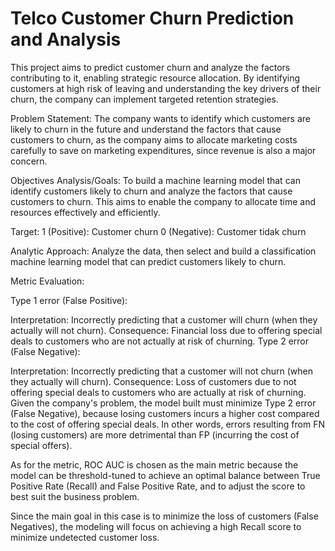 # Telco Customer Churn Prediction and Analysis
This project aims to predict customer churn and analyze the factors contributing to it, enabling strategic resource allocation. By identifying customers at high risk of leaving and understanding the key drivers of their churn, the company can implement targeted retention strategies.

Problem Statement:
The company wants to identify which customers are likely to churn in the future and understand the factors that cause customers to churn, as the company aims to allocate marketing costs carefully to save on marketing expenditures, since revenue is also a major concern.

Objectives Analysis/Goals:
To build a machine learning model that can identify customers likely to churn and analyze the factors that cause customers to churn. This aims to enable the company to allocate time and resources effectively and efficiently.

Target:
1 (Positive): Customer churn
0 (Negative): Customer tidak churn

Analytic Approach:
Analyze the data, then select and build a classification machine learning model that can predict customers likely to churn.

Metric Evaluation:

Type 1 error (False Positive):

Interpretation: Incorrectly predicting that a customer will churn (when they actually will not churn).
Consequence: Financial loss due to offering special deals to customers who are not actually at risk of churning.
Type 2 error (False Negative):

Interpretation: Incorrectly predicting that a customer will not churn (when they actually will churn).
Consequence: Loss of customers due to not offering special deals to customers who are actually at risk of churning.
Given the company's problem, the model built must minimize Type 2 error (False Negative), because losing customers incurs a higher cost compared to the cost of offering special deals. In other words, errors resulting from FN (losing customers) are more detrimental than FP (incurring the cost of special offers).

As for the metric, ROC AUC is chosen as the main metric because the model can be threshold-tuned to achieve an optimal balance between True Positive Rate (Recall) and False Positive Rate, and to adjust the score to best suit the business problem.

Since the main goal in this case is to minimize the loss of customers (False Negatives), the modeling will focus on achieving a high Recall score to minimize undetected customer loss.
